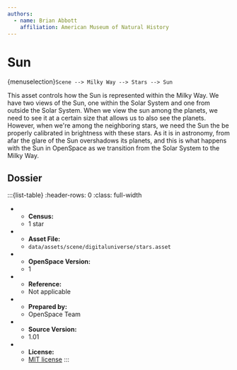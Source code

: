 ```yaml
---
authors:
  - name: Brian Abbott
    affiliation: American Museum of Natural History
---
```



# Sun

{menuselection}`Scene --> Milky Way --> Stars --> Sun`


This asset controls how the Sun is represented within the Milky Way. We have two views of the Sun, one within the Solar System and one from outside the Solar System. When we view the sun among the planets, we need to see it at a certain size that allows us to also see the planets. However, when we're among the neighboring stars, we need the Sun the be properly calibrated in brightness with these stars. As it is in astronomy, from afar the glare of the Sun overshadows its planets, and this is what happens with the Sun in OpenSpace as we transition from the Solar System to the Milky Way.


<!-- :::{figure} milky_way_sun.gif
:align: left
:alt: An animation showing the sun encircled by the planet orbits, then pulling away from the planets. As we leave the Solar System behind, the Sun transitions into a brighter star on par with the stars in the Milky Way Galaxy.

An animations showing the transition between the sun we see in the Solar System and its transition as we recede from the planets and into the Milky Way. As we move away from the Solar System and into the nearby Milky Way, the Sun brightens and calibrates to the stars' brightness in the Milky Way.
::: -->




## Dossier
:::{list-table}
:header-rows: 0
:class: full-width

* - **Census:**
  - 1 star
* - **Asset File:**
  - `data/assets/scene/digitaluniverse/stars.asset`
* - **OpenSpace Version:**
  - 1
* - **Reference:**
  - Not applicable
* - **Prepared by:**
  - OpenSpace Team
* - **Source Version:**
  - 1.01
* - **License:**
  - [MIT license](https://github.com/OpenSpace/OpenSpace/blob/master/LICENSE.md)
:::